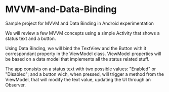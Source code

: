 # MVVM-and-Data-Binding
Sample project for MVVM and Data Binding in Android experimentation


We will review a few MVVM concepts using a simple Activity that shows a status text and a button.

Using Data Binding, we will bind the TextView and the Button with it correspondant property in the ViewModel class.
ViewModel properties will be based on a data model that implements all the status related stuff.

The app consists on a status text with two possible values: "Enabled" or  "Disabled"; and a button wich, when pressed, will trigger a method from the ViewModel, that will modify the text value, updating the UI through an Observer.
